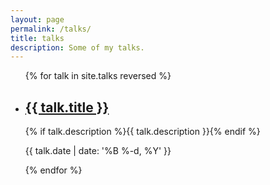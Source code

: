 ```yaml
---
layout: page
permalink: /talks/
title: talks
description: Some of my talks.
---
```


<ul class="post-list">
{% for talk in site.talks reversed %}
    <li>
        <h2><a class="poem-title" href="{{ talk.url | prepend: site.baseurl }}">{{ talk.title }}</a></h2>
        <p class="post-meta">{% if  talk.description %}{{  talk.description }}{% endif %}</p>
        <p class="post-meta">{{ talk.date | date: '%B %-d, %Y' }}</p>
      </li>
{% endfor %}
</ul>
